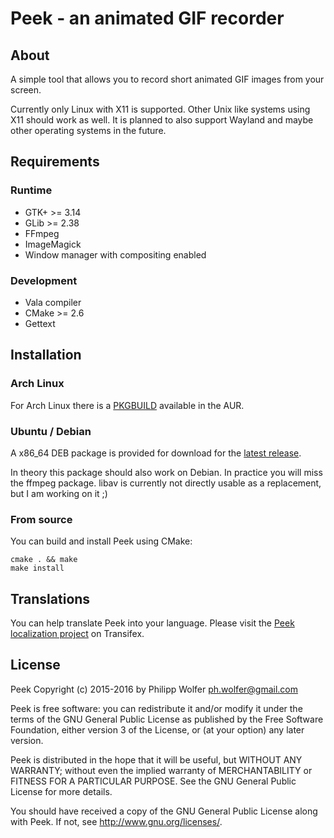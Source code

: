 # Peek - an animated GIF recorder

## About
A simple tool that allows you to record short animated GIF images from your screen.

Currently only Linux with X11 is supported. Other Unix like systems using X11
should work as well. It is planned to also support Wayland and maybe other
operating systems in the future.

## Requirements
### Runtime

  * GTK+ >= 3.14
  * GLib >= 2.38
  * FFmpeg
  * ImageMagick
  * Window manager with compositing enabled

### Development

 * Vala compiler
 * CMake >= 2.6
 * Gettext

## Installation
### Arch Linux
For Arch Linux there is a
[PKGBUILD](https://aur.archlinux.org/packages/peek/) available in the AUR.

### Ubuntu / Debian
A x86_64 DEB package is provided for download for the [latest release](https://github.com/phw/peek/releases).

In theory this package should also work on Debian. In practice you will miss the
ffmpeg package. libav is currently not directly usable as a replacement, but I
am working on it ;)

### From source
You can build and install Peek using CMake:

    cmake . && make
    make install

## Translations
You can help translate Peek into your language. Please visit the
[Peek localization project](https://www.transifex.com/phwolfer/peek/)
on Transifex.

## License
Peek Copyright (c) 2015-2016 by Philipp Wolfer <ph.wolfer@gmail.com>

Peek is free software: you can redistribute it and/or modify
it under the terms of the GNU General Public License as published by
the Free Software Foundation, either version 3 of the License, or
(at your option) any later version.

Peek is distributed in the hope that it will be useful,
but WITHOUT ANY WARRANTY; without even the implied warranty of
MERCHANTABILITY or FITNESS FOR A PARTICULAR PURPOSE.  See the
GNU General Public License for more details.

You should have received a copy of the GNU General Public License
along with Peek.  If not, see <http://www.gnu.org/licenses/>.

